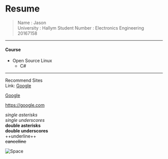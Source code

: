 Resume
=====
> Name : Jason  
> University : Hallym
> Student Number : Electronics Engineering 20167158  
* * *
#### Course  
* Open Source Linux  
  * C#
------------------
Recommend Sites  
Link: [Google][googlelink]

[googlelink]: https://google.com "Go google"

[Google](https://google.com)

<https://google.com>

*single asterisks*  
_single underscores_  
**double asterisks**  
__double underscores__  
++underline++  
~~cancelline~~

![Space](https://3c1703fe8d.site.internapcdn.net/newman/csz/news/800/2017/whatisspacet.jpg)
